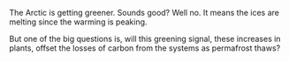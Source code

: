 The Arctic is getting greener. 
Sounds good? Well no. It means the ices are melting since the warming is peaking. 


But one of the big questions is, will this greening signal, these increases in plants, offset the losses of carbon from the systems as permafrost thaws?